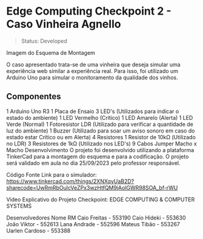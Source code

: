 # Edge Computing Checkpoint 2 - Caso Vinheira Agnello

> Status: Developed

Imagem do Esquema de Montagem

O caso apresentado trata-se de uma vinheira que deseja simular uma experiência web similar a experiência real. Para isso, foi utilizado um Arduino Uno para simular o monitoramento da qualidade dos vinhos.

## Componentes
1 Arduino Uno R3
1 Placa de Ensaio
3 LED's (Utilizados para indicar o estado do ambiente)
1 LED Vermelho (Crítico)
1 LED Amarelo (Alerta)
1 LED Verde (Normal)
1 Fotoresistor LDR (Utilizado para verificar a quantidade de luz do ambiente)
1 Buzzer (Utilizado para soar um aviso sonoro em caso do estado estar Crítico ou em Alerta)
4 Resistores
1 Resistor de 10kΩ (Utilizado no LDR)
3 Resistores de 1kΩ (Utilizado nos LED's)
9 Cabos Jumper Macho x Macho
Desenvolvimento
O projeto foi desenvolvido utilizando a plataforma TinkerCad para a montagem do esquema e para a codificação. O projeto será validado em aula no dia 25/09/2023 pelo professor responsável.

Código Fonte
Link para o simulador: https://www.tinkercad.com/things/2XNXqyUaB2D?sharecode=UwRmRbOulcVeZPx3wzHtfQM9jAolGWR98SOA_bf-rWU

Video Explicativo do Projeto
Checkpoint: EDGE COMPUTING & COMPUTER SYSTEMS

Desenvolvedores
Nome	RM
Caio Freitas - 553190
Caio Hideki - 553630
João Viktor - 552613
Lana Andrade - 552596
Mateus Tibão - 553267
Uarlen Cardoso - 553388
